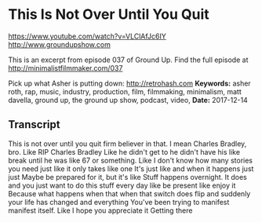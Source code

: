 # This Is Not Over Until You Quit
https://www.youtube.com/watch?v=VLClAfJc6IY
http://www.groundupshow.com

This is an excerpt from episode 037 of Ground Up. Find the full episode at http://minimalistfilmmaker.com/037

Pick up what Asher is putting down:  http://retrohash.com
**Keywords:** asher roth, rap, music, industry, production, film, filmmaking, minimalism, matt davella, ground up, the ground up show, podcast, video, 
**Date:** 2017-12-14

## Transcript
 This is not over until you quit firm believer in that. I mean Charles Bradley, bro. Like RIP Charles Bradley Like he didn't get to he didn't have his like break until he was like 67 or something. Like I don't know how many stories you need just like it only takes like one It's just like and when it happens just just Maybe be prepared for it, but it's like Stuff happens overnight. It does and you just want to do this stuff every day like be present like enjoy it Because what happens when that when that switch does flip and suddenly your life has changed and everything You've been trying to manifest manifest itself. Like I hope you appreciate it Getting there
